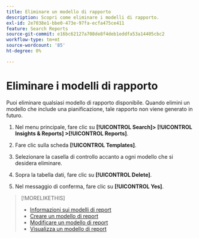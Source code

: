 ```yaml
---
title: Eliminare un modello di rapporto
description: Scopri come eliminare i modelli di rapporto.
exl-id: 2e7038e1-bbe0-473e-97fa-ecfa475ce411
feature: Search Reports
source-git-commit: e16bc62127a708de8f4deb1eddfa53a14405cbc2
workflow-type: tm+mt
source-wordcount: '85'
ht-degree: 0%

---
```


# Eliminare i modelli di rapporto

Puoi eliminare qualsiasi modello di rapporto disponibile. Quando elimini un modello che include una pianificazione, tale rapporto non viene generato in futuro.

1. Nel menu principale, fare clic su **[!UICONTROL Search]> [!UICONTROL Insights & Reports] >[!UICONTROL Reports]**.

1. Fare clic sulla scheda **[!UICONTROL Templates]**.

1. Selezionare la casella di controllo accanto a ogni modello che si desidera eliminare.

1. Sopra la tabella dati, fare clic su **[!UICONTROL Delete]**.

1. Nel messaggio di conferma, fare clic su **[!UICONTROL Yes]**.

>[!MORELIKETHIS]
>
>* [Informazioni sui modelli di report](template-about.md)
>* [Creare un modello di report](template-create.md)
>* [Modificare un modello di report](template-edit.md)
>* [Visualizza un modello di report](template-view.md)
